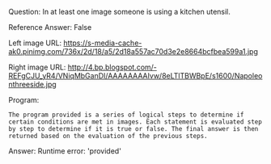 Question: In at least one image someone is using a kitchen utensil.

Reference Answer: False

Left image URL: https://s-media-cache-ak0.pinimg.com/736x/2d/18/a5/2d18a557ac70d3e2e8664bcfbea599a1.jpg

Right image URL: http://4.bp.blogspot.com/-REFgCJU_yR4/VNiqMbGanDI/AAAAAAAAIvw/8eLTlTBWBpE/s1600/Napoleonthreeside.jpg

Program:

```
The program provided is a series of logical steps to determine if certain conditions are met in images. Each statement is evaluated step by step to determine if it is true or false. The final answer is then returned based on the evaluation of the previous steps.
```
Answer: Runtime error: 'provided'

